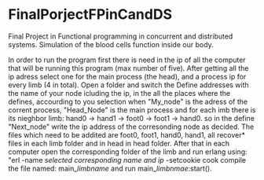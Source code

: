 # FinalPorjectFPinCandDS
Final Project in Functional programming in concurrent and distributed systems. Simulation of the blood cells function inside our body.

In order to run the program first there is need in the ip of all the computer that will be running this program (max number of five).
After getting all the ip adress select one for the main process (the head), and a process ip for every limb (4 in total).
Open a folder and switch the Define addresses with the name of your node icluding the ip, in the all the places where the defines, 
accourding to you selection when "My_node" is the adress of the corrent process, "Head_Node" is the main process and for each imb there is 
its nieghbor limb: hand0 -> hand1 -> foot0 -> foot1 -> hand0. so in the define "Next_node" write the ip address of the corresonding node as
decided.
The files which need to be addited are foot0, foot1, hand0, hand1, all recover* files in each limb folder and in head in head folder.
After that in each computer open the corresponding folder of the limb and run erlang using: "erl -name *selected corresponding name and ip* -setcookie cook
compile the file named: main_*limbname* and run main_*limbnmae*:start().

